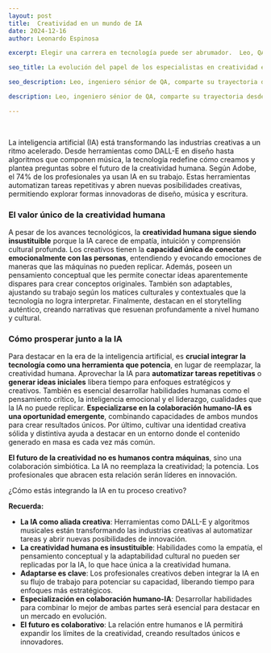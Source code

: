 ```yaml
---
layout: post
title:  Creatividad en un mundo de IA
date: 2024-12-16
author: Leonardo Espinosa

excerpt: Elegir una carrera en tecnología puede ser abrumador.  Leo, QA lead, comparte su trayectoria y ofrece consejos a quienes se adentran en el mundo de las TI. Esto no es una guía, sino una historia de exploración y descubrimiento para inspirarte a encontrar tu propio camino.

seo_title: La evolución del papel de los especialistas en creatividad en un mundo impulsado por IA | Leonardo Espinosa

seo_description: Leo, ingeniero sénior de QA, comparte su trayectoria desde desarrollador de Python hasta control de calidad, y ofrece ideas y consejos para quienes se adentran en el laberinto de las carreras tecnológicas. Descubre cómo encontrar tu pasión en el mundo de las TI.

description: Leo, ingeniero sénior de QA, comparte su trayectoria desde desarrollador de Python hasta control de calidad, y ofrece ideas y consejos para quienes se adentran en el laberinto de las carreras tecnológicas. Descubre cómo encontrar tu pasión en el mundo de las TI.

---
```


<br>

La inteligencia artificial (IA) está transformando las industrias creativas a un ritmo acelerado. Desde herramientas como DALL-E en diseño hasta algoritmos que componen música, la tecnología redefine cómo creamos y plantea preguntas sobre el futuro de la creatividad humana. Según Adobe, el 74% de los profesionales ya usan IA en su trabajo. Estas herramientas automatizan tareas repetitivas y abren nuevas posibilidades creativas, permitiendo explorar formas innovadoras de diseño, música y escritura.

### El valor único de la creatividad humana

A pesar de los avances tecnológicos, la **creatividad humana sigue siendo insustituible** porque la IA carece de empatía, intuición y comprensión cultural profunda. Los creativos tienen la **capacidad única de conectar emocionalmente con las personas**, entendiendo y evocando emociones de maneras que las máquinas no pueden replicar. Además, poseen un pensamiento conceptual que les permite conectar ideas aparentemente dispares para crear conceptos originales. También son adaptables, ajustando su trabajo según los matices culturales y contextuales que la tecnología no logra interpretar. Finalmente, destacan en el storytelling auténtico, creando narrativas que resuenan profundamente a nivel humano y cultural.

### Cómo prosperar junto a la IA

Para destacar en la era de la inteligencia artificial, es **crucial integrar la tecnología como una herramienta que potencia**, en lugar de reemplazar, la creatividad humana. Aprovechar la IA para **automatizar tareas repetitivas** o **generar ideas iniciales** libera tiempo para enfoques estratégicos y creativos. También es esencial desarrollar habilidades humanas como el pensamiento crítico, la inteligencia emocional y el liderazgo, cualidades que la IA no puede replicar. **Especializarse en la colaboración humano-IA es una oportunidad emergente**, combinando capacidades de ambos mundos para crear resultados únicos. Por último, cultivar una identidad creativa sólida y distintiva ayuda a destacar en un entorno donde el contenido generado en masa es cada vez más común.

**El futuro de la creatividad no es humanos contra máquinas**, sino una colaboración simbiótica. La IA no reemplaza la creatividad; la potencia. Los profesionales que abracen esta relación serán líderes en innovación.

¿Cómo estás integrando la IA en tu proceso creativo?



**Recuerda:**

- **La IA como aliada creativa**: Herramientas como DALL-E y algoritmos musicales están transformando las industrias creativas al automatizar tareas y abrir nuevas posibilidades de innovación.
- **La creatividad humana es insustituible**: Habilidades como la empatía, el pensamiento conceptual y la adaptabilidad cultural no pueden ser replicadas por la IA, lo que hace única a la creatividad humana.
- **Adaptarse es clave**: Los profesionales creativos deben integrar la IA en su flujo de trabajo para potenciar su capacidad, liberando tiempo para enfoques más estratégicos.
- **Especialización en colaboración humano-IA**: Desarrollar habilidades para combinar lo mejor de ambas partes será esencial para destacar en un mercado en evolución.
- **El futuro es colaborativo**: La relación entre humanos e IA permitirá expandir los límites de la creatividad, creando resultados únicos e innovadores.

